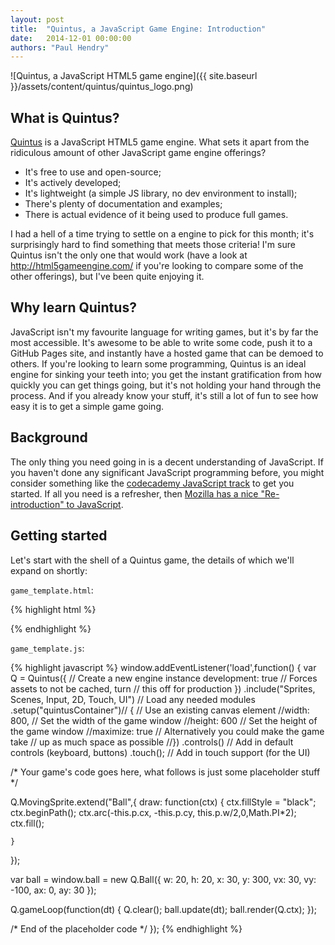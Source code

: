 ```yaml
---
layout: post
title:  "Quintus, a JavaScript Game Engine: Introduction"
date:   2014-12-01 00:00:00
authors: "Paul Hendry"
---
```


![Quintus, a JavaScript HTML5 game engine]({{ site.baseurl }}/assets/content/quintus/quintus_logo.png)

## What is Quintus?

[Quintus](http://www.html5quintus.com/) is a JavaScript HTML5 game engine. What
sets it apart from the ridiculous amount of other JavaScript game engine
offerings?

 - It's free to use and open-source;
 - It's actively developed;
 - It's lightweight (a simple JS library, no dev environment to install);
 - There's plenty of documentation and examples;
 - There is actual evidence of it being used to produce full games.

I had a hell of a time trying to settle on a engine to pick for this month; it's
surprisingly hard to find something that meets those criteria! I'm sure Quintus
isn't the only one that would work (have a look at http://html5gameengine.com/
if you're looking to compare some of the other offerings), but I've been quite
enjoying it.

## Why learn Quintus?

JavaScript isn't my favourite language for writing games, but it's by far the
most accessible. It's awesome to be able to write some code, push it to a GitHub
Pages site, and instantly have a hosted game that can be demoed to others. If
you're looking to learn some programming, Quintus is an ideal engine for sinking
your teeth into; you get the instant gratification from how quickly you can get
things going, but it's not holding your hand through the process. And if you
already know your stuff, it's still a lot of fun to see how easy it is to get a
simple game going.

## Background

The only thing you need going in is a decent understanding of JavaScript. If you
haven't done any significant JavaScript programming before, you might consider
something like the [codecademy JavaScript
track](http://www.codecademy.com/en/tracks/javascript) to get you started. If
all you need is a refresher, then [Mozilla has a nice "Re-introduction" to
JavaScript](https://developer.mozilla.org/en-US/docs/Web/JavaScript/A_re-introduction_to_JavaScript).

## Getting started

Let's start with the shell of a Quintus game, the details of which we'll expand
on shortly:

`game_template.html`:

{% highlight html %}
<!DOCTYPE HTML>
<html>
  <head>
    <!-- (use quintus-all.min.js for production) -->
    <script src='http://cdn.html5quintus.com/v0.2.0/quintus-all.js'></script>
    <script src='game_template.js'></script>
  </head>
  <body>
    <canvas id='quintusContainer' width='800' height='600'></canvas>
  </body>
</html>
{% endhighlight %}

`game_template.js`:

{% highlight javascript %}
window.addEventListener('load',function() {
  var Q = Quintus({                          // Create a new engine instance
    development: true                // Forces assets to not be cached, turn
                                         // this off for production
  })
  .include("Sprites, Scenes, Input, 2D, Touch, UI") // Load any needed modules
  .setup("quintusContainer")// {        // Use an existing canvas element
    //width: 800,                      // Set the width of the game window
    //height: 600                      // Set the height of the game window
    //maximize: true                 // Alternatively you could make the game take
                                     // up as much space as possible
  //})
  .controls()                        // Add in default controls (keyboard, buttons)
  .touch();                          // Add in touch support (for the UI)

  /*
  Your game's code goes here, what follows is just some placeholder stuff
  */

  Q.MovingSprite.extend("Ball",{
    draw: function(ctx) {
      ctx.fillStyle = "black";
      ctx.beginPath();
      ctx.arc(-this.p.cx,
              -this.p.cy,
              this.p.w/2,0,Math.PI*2); 
      ctx.fill();

    }
  });

  var ball = window.ball = new Q.Ball({ w:  20,  h:   20, 
                                        x:  30,  y:  300, 
                                       vx:  30, vy: -100, 
                                       ax:   0, ay:   30 });

  Q.gameLoop(function(dt) {
      Q.clear();
      ball.update(dt);
      ball.render(Q.ctx);
  });

  /*
  End of the placeholder code
  */
});
{% endhighlight %}
